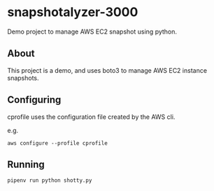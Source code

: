 # snapshotalyzer-3000
Demo project to manage AWS EC2 snapshot using python.

## About
This project is a demo, and uses boto3 to manage AWS EC2 instance snapshots.

## Configuring

cprofile uses the configuration file created by the AWS cli.

e.g.

`aws configure --profile cprofile`

## Running

`pipenv run python shotty.py`
